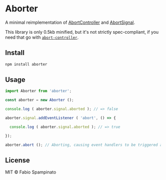 # Aborter

A minimal reimplementation of [AbortController](https://developer.mozilla.org/en-US/docs/Web/API/AbortController) and [AbortSignal](https://developer.mozilla.org/en-US/docs/Web/API/AbortSignal).

This library is only 0.5kb minified, but it's not strictly spec-compliant, if you need that go with [`abort-controller`](https://www.npmjs.com/package/abort-controller).

## Install

```sh
npm install aborter
```

## Usage

```ts
import Aborter from 'aborter';

const aborter = new Aborter ();

console.log ( aborter.signal.aborted ); // => false

aborter.signal.addEventListener ( 'abort', () => {

  console.log ( aborter.signal.aborted ); // => true

});

aborter.abort (); // Aborting, causing event handlers to be triggered and the "aborted" property to be set to "true"
```

## License

MIT © Fabio Spampinato
